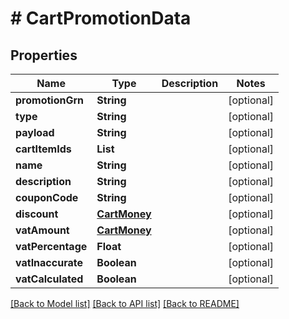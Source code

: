 # # CartPromotionData


## Properties 


Name | Type | Description | Notes
------------ | ------------- | ------------- | -------------
**promotionGrn**| **String** |   | [optional]
**type**| **String** |   | [optional]
**payload**| **String** |   | [optional]
**cartItemIds**| **List<String>** |   | [optional]
**name**| **String** |   | [optional]
**description**| **String** |   | [optional]
**couponCode**| **String** |   | [optional]
**discount**| [**CartMoney**](CartMoney.md) |   | [optional]
**vatAmount**| [**CartMoney**](CartMoney.md) |   | [optional]
**vatPercentage**| **Float** |   | [optional]
**vatInaccurate**| **Boolean** |   | [optional]
**vatCalculated**| **Boolean** |   | [optional]


[[Back to Model list]](../../README.md#models) [[Back to API list]](../../README.md#endpoints) [[Back to README]](../../README.md)

